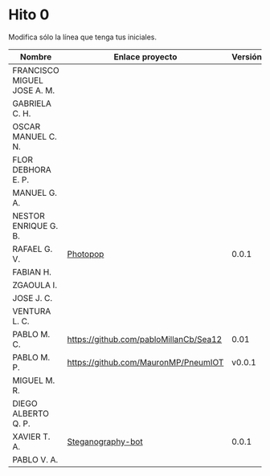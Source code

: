 # Hito 0

Modifica sólo la línea que tenga tus iniciales.

| Nombre       | Enlace proyecto                                                                    | Versión      |
| --------------- | ----------------------------------------------------------------------- | -------------- |
| FRANCISCO MIGUEL JOSE A. M.    | <!--enlace-->                                                           | <!--versión--> |
|  GABRIELA C. H.   | <!--enlace-->                                                           | <!--versión--> |
|  OSCAR MANUEL C. N.   | <!--enlace-->                                                           | <!--versión--> |
|  FLOR DEBHORA E. P.   | <!--enlace-->                                                           | <!--versión--> |
|  MANUEL G. A.  | <!--enlace-->                                                           | <!--versión--> |
|  NESTOR ENRIQUE G. B.   | <!--enlace-->                                                           | <!--versión--> |
|  RAFAEL G. V.  | [Photopop](https://github.com/rafaguzmanval/practicaCC)                                                           | 0.0.1 |
|  FABIAN H.   | <!--enlace-->                                                           | <!--versión--> |
|  ZGAOULA I.   | <!--enlace-->                                                           | <!--versión--> |
|  JOSE J. C.   | <!--enlace-->                                                           | <!--versión--> |
|  VENTURA L. C.   | <!--enlace-->                                                           | <!--versión--> |
|  PABLO M. C.   | https://github.com/pabloMillanCb/Sea12                                                          | 0.01 |
|  PABLO M. P. | https://github.com/MauronMP/PneumIOT | v0.0.1 |
|  MIGUEL M. R.  | <!--enlace-->                                                           | <!--versión--> |
|  DIEGO ALBERTO Q. P.   | <!--enlace-->                                                           | <!--versión--> |
|  XAVIER T. A.   | [Steganography-bot](https://github.com/dext0s/cc-project-steganography-telegram-bot)                                                        | 0.0.1 |
|  PABLO V. A.   | <!--enlace-->                                                           | <!--versión--> |



